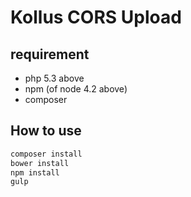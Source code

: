 # Kollus CORS Upload

## requirement
 * php 5.3 above
 * npm (of node 4.2 above)
 * composer

## How to use

```bash
composer install
bower install
npm install
gulp
```
